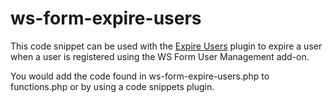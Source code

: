 # ws-form-expire-users
This code snippet can be used with the [Expire Users](https://wordpress.org/plugins/expire-users/) plugin to expire a user when a user is registered using the WS Form User Management add-on.

You would add the code found in ws-form-expire-users.php to functions.php or by using a code snippets plugin.
